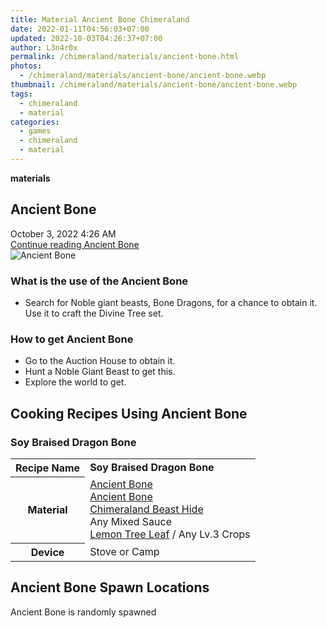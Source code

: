 ```yaml
---
title: Material Ancient Bone Chimeraland
date: 2022-01-11T04:56:03+07:00
updated: 2022-10-03T04:26:37+07:00
author: L3n4r0x
permalink: /chimeraland/materials/ancient-bone.html
photos:
  - /chimeraland/materials/ancient-bone/ancient-bone.webp
thumbnail: /chimeraland/materials/ancient-bone/ancient-bone.webp
tags:
  - chimeraland
  - material
categories:
  - games
  - chimeraland
  - material
---
```


<link
  rel="stylesheet"
  href="https://rawcdn.githack.com/dimaslanjaka/Web-Manajemen/870a349/css/bootstrap-5-3-0-alpha3-wrapper.css"
/>
<section id="bootstrap-wrapper">
  <div data-bs-theme="dark">
    <div
      class="row g-0 border rounded overflow-hidden flex-md-row mb-4 shadow-sm position-relative bg-dark text-light"
    >
      <div class="col p-4 d-flex flex-column position-static">
        <strong class="d-inline-block mb-2 text-success">materials</strong>
        <h2 class="mb-0">Ancient Bone</h2>
        <div class="mb-1 text-muted">October 3, 2022 4:26 AM</div>
        <a
          href="/chimeraland/materials/ancient-bone.html"
          class="stretched-link d-none text-primary"
          >Continue reading Ancient Bone</a
        >
      </div>
      <div class="col-auto d-none d-md-block d-lg-block">
        <img
          src="https://www.webmanajemen.com/chimeraland/materials/ancient-bone/ancient-bone.webp"
          alt="Ancient Bone"
        />
      </div>
    </div>
    <div class="row">
      <div class="col-lg-6 col-12 mb-2">
        <div class="card">
          <div class="card-body">
            <h3 class="card-title">What is the use of the Ancient Bone</h3>
            <div class="card-text">
              <ul>
                <li>
                  Search for Noble giant beasts, Bone Dragons, for a chance to
                  obtain it. Use it to craft the Divine Tree set.
                </li>
              </ul>
            </div>
          </div>
        </div>
      </div>
      <div class="col-lg-6 col-12 mb-2">
        <div class="card">
          <div class="card-body">
            <h3 class="card-title">How to get Ancient Bone</h3>
            <div class="card-text">
              <ul>
                <li>Go to the Auction House to obtain it.</li>
                <li>Hunt a Noble Giant Beast to get this.</li>
                <li>Explore the world to get.</li>
              </ul>
            </div>
          </div>
        </div>
      </div>
      <div class="col-12 mb-2">
        <h2 id="cookable">Cooking Recipes Using Ancient Bone</h2>
        <div id="recipe-soy-braised-dragon-bone">
          <h3 id="item-soy-braised-dragon-bone">Soy Braised Dragon Bone</h3>
          <div class="mb-2">
            <table class="table">
              <tr>
                <th>Recipe Name</th>
                <td><b>Soy Braised Dragon Bone</b></td>
              </tr>
              <tr>
                <th>Material</th>
                <td>
                  <a
                    class="text-decoration-none text-primary"
                    href="/chimeraland/materials/ancient-bone.html"
                    >Ancient Bone</a
                  ><br /><a
                    class="text-decoration-none text-primary"
                    href="/chimeraland/materials/ancient-bone.html"
                    >Ancient Bone</a
                  ><br /><a
                    class="text-decoration-none text-primary"
                    href="/chimeraland/materials/chimeraland-beast-hide.html"
                    >Chimeraland Beast Hide</a
                  ><br />Any Mixed Sauce<br /><a
                    class="text-decoration-none text-primary"
                    href="/chimeraland/materials/lemon-tree-leaf.html"
                    >Lemon Tree Leaf</a
                  ><span> / </span>Any Lv.3 Crops
                </td>
              </tr>
              <tr>
                <th>Device</th>
                <td>Stove or Camp</td>
              </tr>
            </table>
          </div>
        </div>
      </div>
      <div class="col-12 mb-2">
        <h2>Ancient Bone Spawn Locations</h2>
        <p>Ancient Bone is randomly spawned</p>
      </div>
    </div>
  </div>
</section>